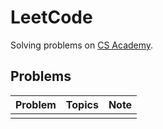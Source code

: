 # LeetCode
Solving problems on [CS Academy](https://csacademy.com/).

## Problems
|Problem|Topics|Note|
|-|-|-|
||||